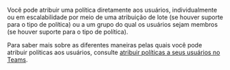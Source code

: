 Você pode atribuir uma política diretamente aos usuários, individualmente ou em escalabilidade por meio de uma atribuição de lote (se houver suporte para o tipo de política) ou a um grupo do qual os usuários sejam membros (se houver suporte para o tipo de política). 

Para saber mais sobre as diferentes maneiras pelas quais você pode atribuir políticas aos usuários, consulte [atribuir políticas a seus usuários no Teams](../assign-policies.md).